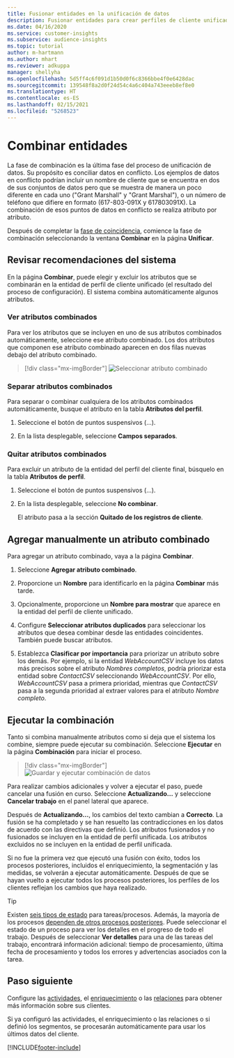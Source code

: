 ```yaml
---
title: Fusionar entidades en la unificación de datos
description: Fusionar entidades para crear perfiles de cliente unificados.
ms.date: 04/16/2020
ms.service: customer-insights
ms.subservice: audience-insights
ms.topic: tutorial
author: m-hartmann
ms.author: mhart
ms.reviewer: adkuppa
manager: shellyha
ms.openlocfilehash: 5d5ff4c6f091d1b50d0f6c8366bbe4f0e6428dac
ms.sourcegitcommit: 139548f8a2d0f24d54c4a6c404a743eeeb8ef8e0
ms.translationtype: HT
ms.contentlocale: es-ES
ms.lasthandoff: 02/15/2021
ms.locfileid: "5268523"
---
```

# <a name="merge-entities"></a>Combinar entidades

La fase de combinación es la última fase del proceso de unificación de datos. Su propósito es conciliar datos en conflicto. Los ejemplos de datos en conflicto podrían incluir un nombre de cliente que se encuentra en dos de sus conjuntos de datos pero que se muestra de manera un poco diferente en cada uno ("Grant Marshall" y "Grant Marshal"), o un número de teléfono que difiere en formato (617-803-091X y 617803091X). La combinación de esos puntos de datos en conflicto se realiza atributo por atributo.

Después de completar la [fase de coincidencia](match-entities.md), comience la fase de combinación seleccionando la ventana **Combinar** en la página **Unificar**.

## <a name="review-system-recommendations"></a>Revisar recomendaciones del sistema

En la página **Combinar**, puede elegir y excluir los atributos que se combinarán en la entidad de perfil de cliente unificado (el resultado del proceso de configuración). El sistema combina automáticamente algunos atributos.

### <a name="view-merged-attributes"></a>Ver atributos combinados

Para ver los atributos que se incluyen en uno de sus atributos combinados automáticamente, seleccione ese atributo combinado. Los dos atributos que componen ese atributo combinado aparecen en dos filas nuevas debajo del atributo combinado.

> [!div class="mx-imgBorder"]
> ![Seleccionar atributo combinado](media/configure-data-merge-profile-attributes.png "Seleccionar atributo combinado")

### <a name="separate-merged-attributes"></a>Separar atributos combinados

Para separar o combinar cualquiera de los atributos combinados automáticamente, busque el atributo en la tabla **Atributos del perfil**.

1. Seleccione el botón de puntos suspensivos (...).
  
2. En la lista desplegable, seleccione **Campos separados**.

### <a name="remove-merged-attributes"></a>Quitar atributos combinados

Para excluir un atributo de la entidad del perfil del cliente final, búsquelo en la tabla **Atributos de perfil**.

1. Seleccione el botón de puntos suspensivos (...).
  
2. En la lista desplegable, seleccione **No combinar**.

   El atributo pasa a la sección **Quitado de los registros de cliente**.

## <a name="manually-add-a-merged-attribute"></a>Agregar manualmente un atributo combinado

Para agregar un atributo combinado, vaya a la página **Combinar**.

1. Seleccione **Agregar atributo combinado**.

2. Proporcione un **Nombre** para identificarlo en la página **Combinar** más tarde.

3. Opcionalmente, proporcione un **Nombre para mostrar** que aparece en la entidad del perfil de cliente unificado.

4. Configure **Seleccionar atributos duplicados** para seleccionar los atributos que desea combinar desde las entidades coincidentes. También puede buscar atributos.

5. Establezca **Clasificar por importancia** para priorizar un atributo sobre los demás. Por ejemplo, si la entidad *WebAccountCSV* incluye los datos más precisos sobre el atributo *Nombres completos*, podría priorizar esta entidad sobre *ContactCSV* seleccionando *WebAccountCSV*. Por ello, *WebAccountCSV* pasa a primera prioridad, mientras que *ContactCSV* pasa a la segunda prioridad al extraer valores para el atributo *Nombre completo*.

## <a name="run-your-merge"></a>Ejecutar la combinación

Tanto si combina manualmente atributos como si deja que el sistema los combine, siempre puede ejecutar su combinación. Seleccione **Ejecutar** en la página **Combinación** para iniciar el proceso.

> [!div class="mx-imgBorder"]
> ![Guardar y ejecutar combinación de datos](media/configure-data-merge-save-run.png "Guardar y ejecutar combinación de datos")

Para realizar cambios adicionales y volver a ejecutar el paso, puede cancelar una fusión en curso. Seleccione **Actualizando...** y seleccione **Cancelar trabajo** en el panel lateral que aparece.

Después de **Actualizando...**, los cambios del texto cambian a **Correcto**. La fusión se ha completado y se han resuelto las contradicciones en los datos de acuerdo con las directivas que definió. Los atributos fusionados y no fusionados se incluyen en la entidad de perfil unificada. Los atributos excluidos no se incluyen en la entidad de perfil unificada.

Si no fue la primera vez que ejecutó una fusión con éxito, todos los procesos posteriores, incluidos el enriquecimiento, la segmentación y las medidas, se volverán a ejecutar automáticamente. Después de que se hayan vuelto a ejecutar todos los procesos posteriores, los perfiles de los clientes reflejan los cambios que haya realizado.

> [!TIP]
> Existen [seis tipos de estado](system.md#status-types) para tareas/procesos. Además, la mayoría de los procesos [dependen de otros procesos posteriores](system.md#refresh-policies). Puede seleccionar el estado de un proceso para ver los detalles en el progreso de todo el trabajo. Después de seleccionar **Ver detalles** para una de las tareas del trabajo, encontrará información adicional: tiempo de procesamiento, última fecha de procesamiento y todos los errores y advertencias asociados con la tarea.

## <a name="next-step"></a>Paso siguiente

Configure las [actividades](activities.md), el [enriquecimiento](enrichment-microsoft-graph.md) o las [relaciones](relationships.md) para obtener más información sobre sus clientes.

Si ya configuró las actividades, el enriquecimiento o las relaciones o si definió los segmentos, se procesarán automáticamente para usar los últimos datos del cliente.




[!INCLUDE[footer-include](../includes/footer-banner.md)]
